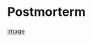 # Postmorterm
[image](https://user-images.githubusercontent.com/107001414/222943357-cf22366d-7b35-4d5d-92d7-9522acab24f1.png)

